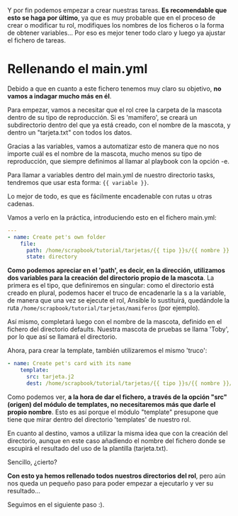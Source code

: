 Y por fin podemos empezar a crear nuestras tareas. **Es recomendable que esto se haga por último**, ya que es muy probable que en el proceso de crear o modificar tu rol, modifiques los nombres de los ficheros o la forma de obtener variables... Por eso es mejor tener todo claro y luego ya ajustar el fichero de tareas.

# Rellenando el main.yml
Debido a que en cuanto a este fichero tenemos muy claro su objetivo, **no vamos a indagar mucho más en él**.

Para empezar, vamos a necesitar que el rol cree la carpeta de la mascota dentro de su tipo de reproducción. Si es 'mamifero', se creará un subdirectorio dentro del que ya está creado, con el nombre de la mascota, y dentro un "tarjeta.txt" con todos los datos.

Gracias a las variables, vamos a automatizar esto de manera que no nos importe cuál es el nombre de la mascota, mucho menos su tipo de reproducción, que siempre definimos al llamar al playbook con la opción -e.

Para llamar a variables dentro del main.yml de nuestro directorio tasks, tendremos que usar esta forma: `{{ variable }}`.

Lo mejor de todo, es que es fácilmente encadenable con rutas u otras cadenas.

Vamos a verlo en la práctica, introduciendo esto en el fichero main.yml:

```yaml
---
- name: Create pet's own folder
    file:
      path: /home/scrapbook/tutorial/tarjetas/{{ tipo }}s/{{ nombre }}
      state: directory
```

**Como podemos apreciar en el 'path', es decir, en la dirección, utilizamos dos variables para la creación del directorio propio de la mascota**. La primera es el tipo, que definiremos en singular: como el directorio está creado en plural, podemos hacer el truco de encadenarle la s a la variable, de manera que una vez se ejecute el rol, Ansible lo sustituirá, quedándole la ruta `/home/scrapbook/tutorial/tarjetas/mamiferos` (por ejemplo).

Así mismo, completará luego con el nombre de la mascota, definido en el fichero del directorio defaults. Nuestra mascota de pruebas se llama 'Toby', por lo que así se llamará el directorio.

Ahora, para crear la template, también utilizaremos el mismo 'truco':

```yaml
- name: Create pet's card with its name
    template:
      src: tarjeta.j2
      dest: /home/scrapbook/tutorial/tarjetas/{{ tipo }}s/{{ nombre }}/tarjeta.txt
```

Como podemos ver, **a la hora de dar el fichero, a través de la opción "src" (origen) del módulo de templates, no necesitaremos más que darle el propio nombre**. Esto es así porque el módulo "template" presupone que tiene que mirar dentro del directorio 'templates' de nuestro rol.

En cuanto al destino, vamos a utilizar la misma idea que con la creación del directorio, aunque en este caso añadiendo el nombre del fichero donde se escupirá el resultado del uso de la plantilla (tarjeta.txt).

Sencillo, ¿cierto?

**Con esto ya hemos rellenado todos nuestros directorios del rol**, pero aún nos queda un pequeño paso para poder empezar a ejecutarlo y ver su resultado...

Seguimos en el siguiente paso :).
